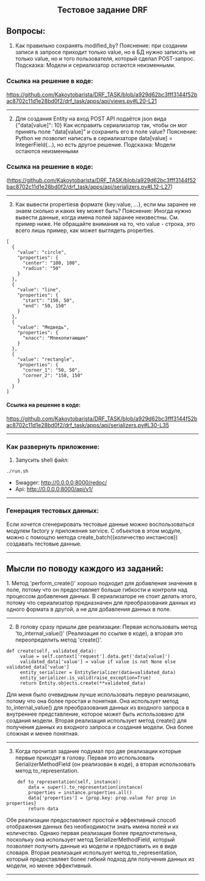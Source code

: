 <center> <h2>Тестовое задание DRF</h2></center>


## Вопросы:
1. Как правильно сохранять modified_by?
Пояснение: при создании записи в запросе приходит только value, но в БД нужно записать не только value, но и того пользователя, который сделал POST-запрос.
Подсказка: Модели и сериализатор остаются неизменными.

### Ссылка на решение в коде:
https://github.com/Kakoytobarista/DRF_TASK/blob/a929d62bc3fff3144f52bac8702c11d1e28bd0f2/drf_task/apps/api/views.py#L20-L21

____
2. Для создания Entity на вход POST API подаётся json вида
     {"data[value]": 10} Как исправить сериализатор так, чтобы он мог принять поле "data[value]" и сохранить 
его в поле value? Пояснение: Python не позволит написать в сериализаторе 
data[value] = IntegerField(...), но есть другое решение. Подсказка: Модели остаются неизменными

### Ссылка на решение в коде:
(https://github.com/Kakoytobarista/DRF_TASK/blob/a929d62bc3fff3144f52bac8702c11d1e28bd0f2/drf_task/apps/api/serializers.py#L12-L27)


____
3. Как вывести propertiesв формате {key:value, ...}, если мы заранее не знаем сколько и каких key может быть?
Пояснение: Иногда нужно вывести данные, когда имена полей заранее неизвестны. См. пример ниже. 
Не обращайте внимания на то, что value - строка, это 
всего лишь пример, как может выглядеть properties.

```
[ 
  {
    "value": "circle",
    "properties": {
      "center": "100, 100",
      "radius": "50"
    }
  },
  {
    "value": "line",
    "properties": {
      "start": "150, 50",
      "end": "50, 150"
    }
  },
  {
    "value": "Медведь",
    "properties": {
      "класс": "Млекопитающие"
    }
  },
  {
    "value": "rectangle",
    "properties": {
      "corner_1": "50, 50",
      "corner_2": "150, 150"
    }
  }
]
```

#### Ссылка на решение в коде: 
https://github.com/Kakoytobarista/DRF_TASK/blob/a929d62bc3fff3144f52bac8702c11d1e28bd0f2/drf_task/apps/api/serializers.py#L30-L35

____

### Как развернуть приложение:


1. Запусить shell файл:
```
./run.sh
```

* Swagger: http://0.0.0.0:8000/redoc/
* Api: http://0.0.0.0:8000/api/v1/

____
### Генерация тестовых данных:
Если хочется сгенерировать тестовые данные можно воспользоваться
модулем factory у приложения service. С объектов в этом модуле, можно
с помощтю метода create_batch({количество инстансов}) создавать тестовые данные.

____

<h2>Мысли по поводу каждого из заданий:</h2>
1. Метод 'perform_create()' хорошо подходит для добавления значения в поле, потому что он 
предоставляет больше гибкости и контроля над процессом добавления данных. В 
сериализаторе не стоит делать этого, потому что сериализатор предназначен 
для преобразования данных из одного формата в другой, а не для добавления данных в поле.

____


2. В голову сразу пришли две реализации:
Первая использовать метод 'to_internal_value()' (Реализация по ссылке в коде), 
а вторая это переопределить метод 'create()'.
```
def create(self, validated_data):
     value = self.context['request'].data.get('data[value]')
     validated_data['value'] = value if value is not None else validated_data['value']
     entity_serializer = EntitySerializer(data=validated_data)
     entity_serializer.is_valid(raise_exception=True)
     return Entity.objects.create(**validated_data)
```
Для меня было очевидным лучше использовать первую реализацию, потому что она 
более простая и понятная. Она использует метод to_internal_value() для преобразования 
данных из входного запроса в внутреннее представление, которое 
может быть использовано для создания модели. Вторая реализация использует метод create() для
получения данных из входного запроса и создания модели. Она более сложная и менее понятная.


____

3. Когда прочитал задание подумал про две реализации которые первые приходят в голову.
Первая это использовать SerializerMethodField (он реализован в коде), а вторая использовать
метод to_representation.
```
    def to_representation(self, instance):
        data = super().to_representation(instance)
        properties = instance.properties.all()
        data['properties'] = {prop.key: prop.value for prop in properties}
        return data
```
Обе реализации предоставляют простой и эффективный способ 
отображения данных без необходимости знать имена полей и их количество. 
Однако первая реализация более предпочтительна, поскольку 
она использует метод SerializerMethodField, который позволяет получить 
данные из модели и предоставить их в виде словаря. Вторая реализация 
использует метод to_representation, который предоставляет более гибкий 
подход для получения данных из модели, но менее эффективный.

____


